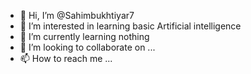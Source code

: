 - 👋 Hi, I’m @Sahimbukhtiyar7
- 👀 I’m interested in learning basic Artificial intelligence
- 🌱 I’m currently learning nothing
- 💞️ I’m looking to collaborate on ...
- 📫 How to reach me ...

<!---
Sahimbukhtiyar7/Sahimbukhtiyar7 is a ✨ special ✨ repository because its `README.md` (this file) appears on your GitHub profile.
You can click the Preview link to take a look at your changes.
--->
